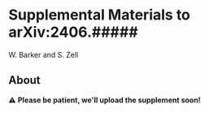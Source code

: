 # Supplemental Materials to arXiv:2406.#####

W. Barker and S. Zell 

## About

:warning: **Please be patient, we'll upload the supplement soon!**
